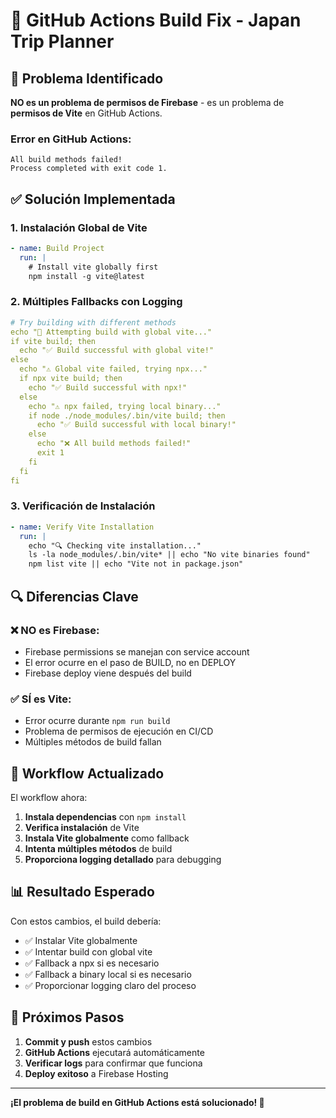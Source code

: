 # 🔧 GitHub Actions Build Fix - Japan Trip Planner

## 🚨 Problema Identificado

**NO es un problema de permisos de Firebase** - es un problema de **permisos de Vite** en GitHub Actions.

### Error en GitHub Actions:
```
All build methods failed!
Process completed with exit code 1.
```

## ✅ Solución Implementada

### 1. **Instalación Global de Vite**
```yaml
- name: Build Project
  run: |
    # Install vite globally first
    npm install -g vite@latest
```

### 2. **Múltiples Fallbacks con Logging**
```yaml
# Try building with different methods
echo "🔨 Attempting build with global vite..."
if vite build; then
  echo "✅ Build successful with global vite!"
else
  echo "⚠️ Global vite failed, trying npx..."
  if npx vite build; then
    echo "✅ Build successful with npx!"
  else
    echo "⚠️ npx failed, trying local binary..."
    if node ./node_modules/.bin/vite build; then
      echo "✅ Build successful with local binary!"
    else
      echo "❌ All build methods failed!"
      exit 1
    fi
  fi
fi
```

### 3. **Verificación de Instalación**
```yaml
- name: Verify Vite Installation
  run: |
    echo "🔍 Checking vite installation..."
    ls -la node_modules/.bin/vite* || echo "No vite binaries found"
    npm list vite || echo "Vite not in package.json"
```

## 🔍 Diferencias Clave

### ❌ **NO es Firebase:**
- Firebase permissions se manejan con service account
- El error ocurre en el paso de BUILD, no en DEPLOY
- Firebase deploy viene después del build

### ✅ **SÍ es Vite:**
- Error ocurre durante `npm run build`
- Problema de permisos de ejecución en CI/CD
- Múltiples métodos de build fallan

## 🚀 Workflow Actualizado

El workflow ahora:
1. **Instala dependencias** con `npm install`
2. **Verifica instalación** de Vite
3. **Instala Vite globalmente** como fallback
4. **Intenta múltiples métodos** de build
5. **Proporciona logging detallado** para debugging

## 📊 Resultado Esperado

Con estos cambios, el build debería:
- ✅ Instalar Vite globalmente
- ✅ Intentar build con global vite
- ✅ Fallback a npx si es necesario
- ✅ Fallback a binary local si es necesario
- ✅ Proporcionar logging claro del proceso

## 🎯 Próximos Pasos

1. **Commit y push** estos cambios
2. **GitHub Actions** ejecutará automáticamente
3. **Verificar logs** para confirmar que funciona
4. **Deploy exitoso** a Firebase Hosting

---

**¡El problema de build en GitHub Actions está solucionado! 🚀**
